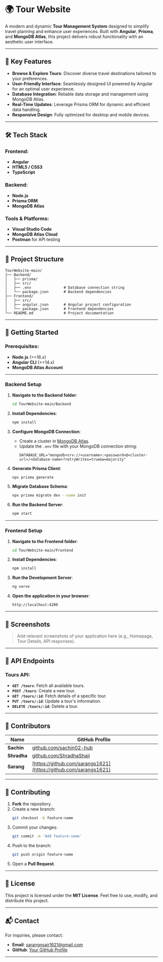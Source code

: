 
# 🌍 Tour Website

A modern and dynamic **Tour Management System** designed to simplify travel planning and enhance user experiences. Built with **Angular**, **Prisma**, and **MongoDB Atlas**, this project delivers robust functionality with an aesthetic user interface.

---

## 🎯 Key Features

- **Browse & Explore Tours**: Discover diverse travel destinations tailored to your preferences.
- **User-Friendly Interface**: Seamlessly designed UI powered by Angular for an optimal user experience.
- **Database Integration**: Reliable data storage and management using MongoDB Atlas.
- **Real-Time Updates**: Leverage Prisma ORM for dynamic and efficient data handling.
- **Responsive Design**: Fully optimized for desktop and mobile devices.

---

## 🛠️ Tech Stack

### Frontend:
- **Angular**
- **HTML5 / CSS3**
- **TypeScript**

### Backend:
- **Node.js**
- **Prisma ORM**
- **MongoDB Atlas**

### Tools & Platforms:
- **Visual Studio Code**
- **MongoDB Atlas Cloud**
- **Postman** for API testing

---

## 📂 Project Structure

```plaintext
TourWebsite-main/
├── Backend/
│   ├── prisma/
│   ├── src/
│   ├── .env               # Database connection string
│   └── package.json       # Backend dependencies
├── Frontend/
│   ├── src/
│   ├── angular.json       # Angular project configuration
│   └── package.json       # Frontend dependencies
└── README.md              # Project documentation
```

---

## 🚀 Getting Started

### Prerequisites:
- **Node.js** (>=16.x)
- **Angular CLI** (>=14.x)
- **MongoDB Atlas Account**

---

### Backend Setup

1. **Navigate to the Backend folder**:
   ```bash
   cd TourWebsite-main/Backend
   ```

2. **Install Dependencies**:
   ```bash
   npm install
   ```

3. **Configure MongoDB Connection**:
   - Create a cluster in [MongoDB Atlas](https://www.mongodb.com/cloud/atlas).
   - Update the `.env` file with your MongoDB connection string:
     ```env
     DATABASE_URL="mongodb+srv://<username>:<password>@<cluster-url>/<database-name>?retryWrites=true&w=majority"
     ```

4. **Generate Prisma Client**:
   ```bash
   npx prisma generate
   ```

5. **Migrate Database Schema**:
   ```bash
   npx prisma migrate dev --name init
   ```

6. **Run the Backend Server**:
   ```bash
   npm start
   ```

---

### Frontend Setup

1. **Navigate to the Frontend folder**:
   ```bash
   cd TourWebsite-main/Frontend
   ```

2. **Install Dependencies**:
   ```bash
   npm install
   ```

3. **Run the Development Server**:
   ```bash
   ng serve
   ```

4. **Open the application in your browser**:
   ```
   http://localhost:4200
   ```

---

## 📸 Screenshots

> Add relevant screenshots of your application here (e.g., Homepage, Tour Details, API responses).

---

## 🧩 API Endpoints

### Tours API:
- **`GET /tours`**: Fetch all available tours.
- **`POST /tours`**: Create a new tour.
- **`GET /tours/:id`**: Fetch details of a specific tour.
- **`PUT /tours/:id`**: Update a tour's information.
- **`DELETE /tours/:id`**: Delete a tour.

---

## 🤝 Contributors

| Name       | GitHub Profile                          |
|------------|-----------------------------------------|
| **Sachin** | [github.com/sachin02-hub](https://github.com/sachin02-hub) |
| **Shradha**| [github.com/ShradhaShaji](https://github.com/ShradhaShaji) |
| **Sarang** | [https://github.com/sarangs1621](https://github.com/sarangs1621) |

---

## 🤝 Contributing

1. **Fork** the repository.
2. Create a new branch:
   ```bash
   git checkout -b feature-name
   ```
3. Commit your changes:
   ```bash
   git commit -m 'Add feature-name'
   ```
4. Push to the branch:
   ```bash
   git push origin feature-name
   ```
5. Open a **Pull Request**.

---

## 📜 License

This project is licensed under the **MIT License**. Feel free to use, modify, and distribute this project.

---

## 📬 Contact

For inquiries, please contact:

- **Email**: [sarangnsair1621@gmail.com](mailto:sarangsnair1621@gmail.com)
- **GitHub**: [Your GitHub Profile](https://github.com/sarangs1621)

---
